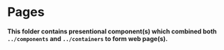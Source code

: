# Pages

**This folder contains presentional component(s) which combined both ```../components``` and ```../containers``` to form web page(s).**